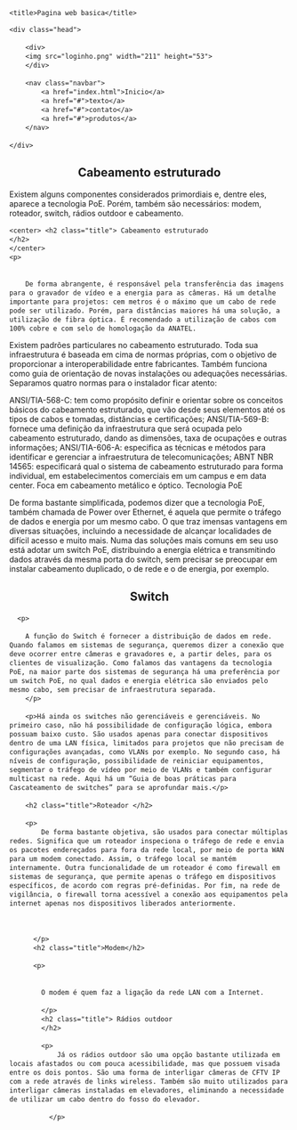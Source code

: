 <!DOCTYPE html>
<html lang="en">
<head>
    <meta charset="UTF-8">
    <meta http-equiv="X-UA-Compatible" content="IE=edge">
    <meta name="viewport" content="width=device-width, initial-scale=1.0">
    <link rel="stylesheet" href="https://cdnjs.cloudflare.com/ajax/libs/font-awesome/5.15.1/css/all.min.css">
    <link rel="stylesheet" href="style.css">
    
    <title>Pagina web basica</title>

</head>
<body>
    <body class="carregando">
        <!-- Conteúdo do site -->
      </body>
      
    <div class="head">

        <div>
        <img src="loginho.png" width="211" height="53">
        </div>

        <nav class="navbar">
            <a href="index.html">Inicio</a>
            <a href="#">texto</a>
            <a href="#">contato</a>
            <a href="#">produtos</a> 
        </nav>

    </div>



 <center> <h2 class="title"> Cabeamento estruturado
</h2>
</center>
   

       
<p>
    Existem alguns componentes considerados primordiais e, dentre eles, aparece a tecnologia PoE. Porém, também são necessários: modem, roteador, switch, rádios outdoor e cabeamento.
    </p>
    
    <center> <h2 class="title"> Cabeamento estruturado
    </h2>
    </center>
    <p>
         
  
        De forma abrangente, é responsável pela transferência das imagens para o gravador de vídeo e a energia para as câmeras. Há um detalhe importante para projetos: cem metros é o máximo que um cabo de rede pode ser utilizado. Porém, para distâncias maiores há uma solução, a utilização de fibra óptica. É recomendado a utilização de cabos com 100% cobre e com selo de homologação da ANATEL.

Existem padrões particulares no cabeamento estruturado. Toda sua infraestrutura é baseada em cima de normas próprias, com o objetivo de proporcionar a interoperabilidade entre fabricantes. Também funciona como guia de orientação de novas instalações ou adequações necessárias. Separamos quatro normas para o instalador ficar atento: <p>
    ANSI/TIA-568-C: tem como propósito definir e orientar sobre os conceitos básicos do cabeamento estruturado, que vão desde seus elementos até os tipos de cabos e tomadas, distâncias e certificações;
ANSI/TIA-569-B: fornece uma definição da infraestrutura que será ocupada pelo cabeamento estruturado, dando as dimensões, taxa de ocupações e outras informações;
ANSI/TIA-606-A: especifica as técnicas e métodos para identificar e gerenciar a infraestrutura de telecomunicações;
ABNT NBR 14565: especificará qual o sistema de cabeamento estruturado para forma individual, em estabelecimentos comerciais em um campus e em data center. Foca em cabeamento metálico e óptico.
Tecnologia PoE


</p>
<p>De forma bastante simplificada, podemos dizer que a tecnologia PoE, também chamada de Power over Ethernet, é aquela que permite o tráfego de dados e energia por um mesmo cabo. O que traz imensas vantagens em diversas situações, incluindo a necessidade de alcançar localidades de difícil acesso e muito mais. Numa das soluções mais comuns em seu uso está adotar um switch PoE, distribuindo a energia elétrica e transmitindo dados através da mesma porta do switch, sem precisar se preocupar em instalar cabeamento duplicado, o de rede e o de energia, por exemplo.</p>
      </p>
<center>
      <h2 class="title"> Switch</h2>
    </center>
  
      <p>
           
        A função do Switch é fornecer a distribuição de dados em rede. Quando falamos em sistemas de segurança, queremos dizer a conexão que deve ocorrer entre câmeras e gravadores e, a partir deles, para os clientes de visualização. Como falamos das vantagens da tecnologia PoE, na maior parte dos sistemas de segurança há uma preferência por um switch PoE, no qual dados e energia elétrica são enviados pelo mesmo cabo, sem precisar de infraestrutura separada.
        </p>

        <p>Há ainda os switches não gerenciáveis e gerenciáveis. No primeiro caso, não há possibilidade de configuração lógica, embora possuam baixo custo. São usados apenas para conectar dispositivos dentro de uma LAN física, limitados para projetos que não precisam de configurações avançadas, como VLANs por exemplo. No segundo caso, há níveis de configuração, possibilidade de reiniciar equipamentos, segmentar o tráfego de vídeo por meio de VLANs e também configurar multicast na rede. Aqui há um “Guia de boas práticas para Cascateamento de switches” para se aprofundar mais.</p>

        <h2 class="title">Roteador </h2>
  
        <p>
            De forma bastante objetiva, são usados para conectar múltiplas redes. Significa que um roteador inspeciona o tráfego de rede e envia os pacotes endereçados para fora da rede local, por meio de porta WAN para um modem conectado. Assim, o tráfego local se mantém internamente. Outra funcionalidade de um roteador é como firewall em sistemas de segurança, que permite apenas o tráfego em dispositivos específicos, de acordo com regras pré-definidas. Por fim, na rede de vigilância, o firewall torna acessível a conexão aos equipamentos pela internet apenas nos dispositivos liberados anteriormente.

            
            
          </p>
          <h2 class="title">Modem</h2>
  
          <p>
               
        
            O modem é quem faz a ligação da rede LAN com a Internet.
        
            </p>
            <h2 class="title"> Rádios outdoor
            </h2>
  
            <p>
                Já os rádios outdoor são uma opção bastante utilizada em locais afastados ou com pouca acessibilidade, mas que possuem visada entre os dois pontos. São uma forma de interligar câmeras de CFTV IP com a rede através de links wireless. Também são muito utilizados para interligar câmeras instaladas em elevadores, eliminando a necessidade de utilizar um cabo dentro do fosso do elevador.
                
              </p>
             

